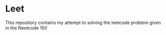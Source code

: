 # Leet
This repository contains my attempt to solving the leetcode problem given in the Neetcode 150 

